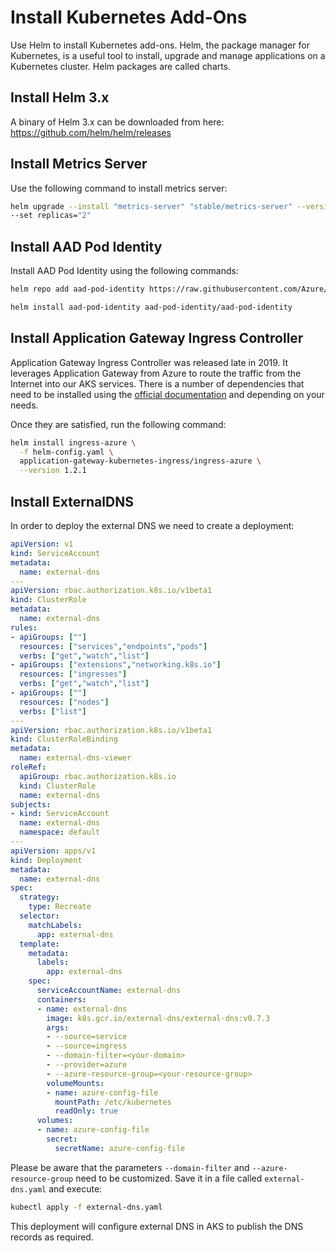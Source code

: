 # Install Kubernetes Add-Ons 

Use Helm to install Kubernetes add-ons. Helm, the package manager for Kubernetes, is a useful tool to install, upgrade and manage applications on a Kubernetes cluster. Helm packages are called charts. 

## Install Helm 3.x
A binary of Helm 3.x can be downloaded from here: https://github.com/helm/helm/releases

## Install Metrics Server
Use the following command to install metrics server:
```sh
helm upgrade --install "metrics-server" "stable/metrics-server" --version "2.8.5" --namespace "kube-system" \
--set replicas="2"
```

## Install AAD Pod Identity
Install AAD Pod Identity using the following commands:
```sh
helm repo add aad-pod-identity https://raw.githubusercontent.com/Azure/aad-pod-identity/master/charts

helm install aad-pod-identity aad-pod-identity/aad-pod-identity
```

## Install Application Gateway Ingress Controller
Application Gateway Ingress Controller was released late in 2019. It leverages Application Gateway from Azure to
route the traffic from the Internet into our AKS services. There is a number of dependencies that need to be installed
using the [official documentation](https://github.com/Azure/application-gateway-kubernetes-ingress/blob/master/docs/setup/install-new.md)
and depending on your needs.

Once they are satisfied, run the following command:
```sh
helm install ingress-azure \
  -f helm-config.yaml \
  application-gateway-kubernetes-ingress/ingress-azure \
  --version 1.2.1
```

## Install ExternalDNS
In order to deploy the external DNS we need to create a deployment:
```yaml
apiVersion: v1
kind: ServiceAccount
metadata:
  name: external-dns
---
apiVersion: rbac.authorization.k8s.io/v1beta1
kind: ClusterRole
metadata:
  name: external-dns
rules:
- apiGroups: [""]
  resources: ["services","endpoints","pods"]
  verbs: ["get","watch","list"]
- apiGroups: ["extensions","networking.k8s.io"]
  resources: ["ingresses"] 
  verbs: ["get","watch","list"]
- apiGroups: [""]
  resources: ["nodes"]
  verbs: ["list"]
---
apiVersion: rbac.authorization.k8s.io/v1beta1
kind: ClusterRoleBinding
metadata:
  name: external-dns-viewer
roleRef:
  apiGroup: rbac.authorization.k8s.io
  kind: ClusterRole
  name: external-dns
subjects:
- kind: ServiceAccount
  name: external-dns
  namespace: default
---
apiVersion: apps/v1
kind: Deployment
metadata:
  name: external-dns
spec:
  strategy:
    type: Recreate
  selector:
    matchLabels:
      app: external-dns
  template:
    metadata:
      labels:
        app: external-dns
    spec:
      serviceAccountName: external-dns
      containers:
      - name: external-dns
        image: k8s.gcr.io/external-dns/external-dns:v0.7.3
        args:
        - --source=service
        - --source=ingress
        - --domain-filter=<your-domain>
        - --provider=azure
        - --azure-resource-group=<your-resource-group>
        volumeMounts:
        - name: azure-config-file
          mountPath: /etc/kubernetes
          readOnly: true
      volumes:
      - name: azure-config-file
        secret:
          secretName: azure-config-file
```
Please be aware that the parameters `--domain-filter` and `--azure-resource-group` need to be customized.
Save it in a file called `external-dns.yaml` and execute:
```sh
kubectl apply -f external-dns.yaml
```

This deployment will configure external DNS in AKS to publish the DNS records as required.
